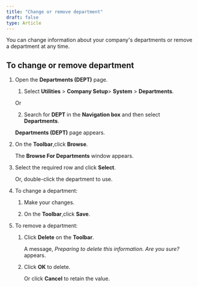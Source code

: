 ```yaml
---
title: "Change or remove department"
draft: false
type: Article
---
```


You can change information about your company's departments or remove a department at any time.

## To change or remove department

1. Open the **Departments (DEPT)** page.

    1. Select **Utilities** > **Company Setup**> **System** > **Departments**.

    Or

    2. Search for **DEPT** in the **Navigation box** and then select **Departments**.

    **Departments (DEPT)** page appears.

2. On the **Toolbar**,click **Browse**.

    The **Browse For Departments** window appears.

3. Select the required row and click **Select**.

    Or, double-click the department to use.

4. To change a department:

    1. Make your changes.

    2. On the **Toolbar**,click **Save**.

5. To remove a department:

    1. Click **Delete** on the **Toolbar**.

        A message, *Preparing to delete this information. Are you sure?* appears.

    2. Click **OK** to delete.

        Or click **Cancel** to retain the value.